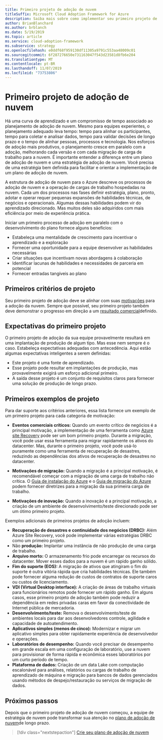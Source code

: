 ```yaml
---
title: Primeiro projeto de adoção de nuvem
titleSuffix: Microsoft Cloud Adoption Framework for Azure
description: Saiba mais sobre como implementar seu primeiro projeto de adoção de nuvem.
author: BrianBlanchard
ms.author: brblanch
ms.date: 5/19/2019
ms.topic: article
ms.service: cloud-adoption-framework
ms.subservice: strategy
ms.openlocfilehash: e0ddf68f959130df11305a9791c553aa48009c01
ms.sourcegitcommit: 6f287276650e731163047f543d23581d8fb6e204
ms.translationtype: MT
ms.contentlocale: pt-BR
ms.lasthandoff: 11/07/2019
ms.locfileid: "73753806"
---
```

<!-- markdownlint-disable MD026 -->

# <a name="first-cloud-adoption-project"></a>Primeiro projeto de adoção de nuvem

Há uma curva de aprendizado e um compromisso de tempo associado ao planejamento de adoção de nuvem. Mesmo para equipes experientes, o planejamento adequado leva tempo: tempo para alinhar os participantes, tempo para coletar e analisar dados, tempo para validar decisões de longo prazo e o tempo de alinhar pessoas, processos e tecnologia. Nos esforços de adoção mais produtivos, o planejamento cresce em paralelo com a adoção, melhorando cada versão e com cada migração de carga de trabalho para a nuvem. É importante entender a diferença entre um plano de adoção de nuvem e uma estratégia de adoção de nuvem. Você precisa de uma estratégia bem definida para facilitar e orientar a implementação de um plano de adoção de nuvem.

A estrutura de adoção de nuvem para o Azure descreve os processos de adoção de nuvem e a operação de cargas de trabalho hospedadas na nuvem. Cada um dos processos nas fases definir estratégia, plano, pronto, adotar e operar requer pequenas expansões de habilidades técnicas, de negócios e operacionais. Algumas dessas habilidades podem vir do aprendizado direcionado. Mas muitos deles são adquiridos com mais eficiência por meio de experiência prática.

Iniciar um primeiro processo de adoção em paralelo com o desenvolvimento do plano fornece alguns benefícios:

- Estabeleça uma mentalidade de crescimento para incentivar o aprendizado e a exploração
- Fornecer uma oportunidade para a equipe desenvolver as habilidades necessárias
- Criar situações que incentivam novas abordagens à colaboração
- Identificar lacunas de habilidades e necessidades de parceria em potencial
- Fornecer entradas tangíveis ao plano

## <a name="first-project-criteria"></a>Primeiros critérios de projeto

Seu primeiro projeto de adoção deve se alinhar com suas [motivações](./motivations.md) para a adoção da nuvem. Sempre que possível, seu primeiro projeto também deve demonstrar o progresso em direção a um [resultado comercial](./business-outcomes/business-outcome-template.md)definido.

## <a name="first-project-expectations"></a>Expectativas do primeiro projeto

O primeiro projeto de adoção da sua equipe provavelmente resultará em uma implantação de produção de algum tipo. Mas esse nem sempre é o caso. Estabeleça expectativas adequadas com antecedência. Aqui estão algumas expectativas inteligentes a serem definidas:

- Este projeto é uma fonte de aprendizado.
- Esse projeto pode resultar em implantações de produção, mas provavelmente exigirá um esforço adicional primeiro.
- A saída desse projeto é um conjunto de requisitos claros para fornecer uma solução de produção de longo prazo.

## <a name="first-project-examples"></a>Primeiros exemplos de projeto

Para dar suporte aos critérios anteriores, essa lista fornece um exemplo de um primeiro projeto para cada categoria de motivação:

- **Eventos comerciais críticos:** Quando um evento crítico de negócios é a principal motivação, a implementação de uma ferramenta como [Azure site Recovery](../migrate/azure-migration-guide/migrate.md?tabs=Tools#azure-site-recovery) pode ser um bom primeiro projeto. Durante a migração, você pode usar essa ferramenta para migrar rapidamente os ativos do datacenter. Mas, durante o primeiro projeto, você pode usá-lo puramente como uma ferramenta de recuperação de desastres, reduzindo as dependências dos ativos de recuperação de desastres no datacenter.

- **Motivações de migração:** Quando a migração é a principal motivação, é recomendável começar com a migração de uma carga de trabalho não crítica. O [Guia de instalação do Azure](../ready/azure-setup-guide/index.md) e o [Guia de migração do Azure](../migrate/azure-migration-guide/index.md) podem fornecer diretrizes para a migração da sua primeira carga de trabalho.

- **Motivações de inovação:** Quando a inovação é a principal motivação, a criação de um ambiente de desenvolvimento/teste direcionado pode ser um ótimo primeiro projeto.

Exemplos adicionais de primeiros projetos de adoção incluem:

- **Recuperação de desastres e continuidade dos negócios (DRBC):** Além Azure Site Recovery, você pode implementar várias estratégias DRBC como um primeiro projeto.
- Não **produção:** Implantar uma instância de não produção de uma carga de trabalho.
- **Arquivo morto:** O armazenamento frio pode encarregar os recursos do datacenter. Mover esses dados para a nuvem é um rápido ganho sólido.
- **Fim do suporte (EOS):** A migração de ativos que atingiram o fim do suporte é outra vitória rápida que cria habilidades técnicas. Ele também pode fornecer alguma redução de custos de contratos de suporte caros ou custos de licenciamento.
- **VDI (Virtual Desktop interface):** A criação de áreas de trabalho virtuais para funcionários remotos pode fornecer um rápido ganho. Em alguns casos, esse primeiro projeto de adoção também pode reduzir a dependência em redes privadas caras em favor da conectividade de Internet pública de mercadoria.
- **Desenvolvimento/teste:** Remova o desenvolvimento/teste de ambientes locais para dar aos desenvolvedores controle, agilidade e capacidade de autoatendimento.
- **Aplicativos simples (menos de cinco):** Modernizar e migrar um aplicativo simples para obter rapidamente experiência de desenvolvedor e operações.
- **Laboratórios de desempenho:** Quando você precisar de desempenho em grande escala em uma configuração de laboratório, use a nuvem para provisionar de forma rápida e econômica esses laboratórios por um curto período de tempo.
- **Plataforma de dados:** Criação de um data Lake com computação escalonável para análises, relatórios ou cargas de trabalho de aprendizado de máquina e migração para bancos de dados gerenciados usando métodos de despejo/restauração ou serviços de migração de dados.

## <a name="next-steps"></a>Próximos passos

Depois que o primeiro projeto de adoção de nuvem começou, a equipe de estratégia de nuvem pode transformar sua atenção no [plano de adoção de nuvem](../plan/index.md)de longo prazo.

> [!div class="nextstepaction"]
> [Crie seu plano de adoção de nuvem](../plan/index.md)
